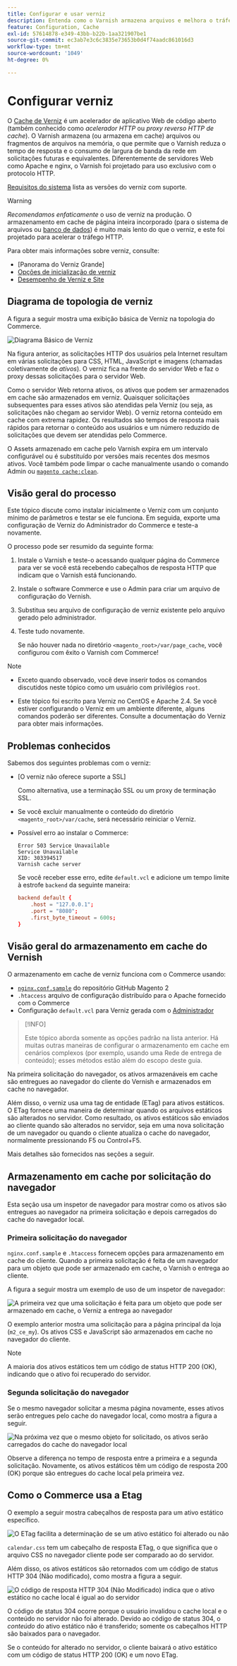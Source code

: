 ```yaml
---
title: Configurar e usar verniz
description: Entenda como o Varnish armazena arquivos e melhora o tráfego HTTP.
feature: Configuration, Cache
exl-id: 57614878-e349-43bb-b22b-1aa321907be1
source-git-commit: ec3ab7e3c6c3835e73653b0d4f74aadc861016d3
workflow-type: tm+mt
source-wordcount: '1049'
ht-degree: 0%

---
```


# Configurar verniz

O [Cache de Verniz] é um acelerador de aplicativo Web de código aberto (também conhecido como _acelerador HTTP_ ou _proxy reverso HTTP de cache_). O Varnish armazena (ou armazena em cache) arquivos ou fragmentos de arquivos na memória, o que permite que o Varnish reduza o tempo de resposta e o consumo de largura de banda da rede em solicitações futuras e equivalentes. Diferentemente de servidores Web como Apache e nginx, o Varnish foi projetado para uso exclusivo com o protocolo HTTP.

[Requisitos do sistema](../../installation/system-requirements.md) lista as versões do verniz com suporte.

>[!WARNING]
>
>_Recomendamos enfaticamente_ o uso de verniz na produção. O armazenamento em cache de página inteira incorporado (para o sistema de arquivos ou [banco de dados](https://developer.adobe.com/commerce/php/development/cache/partial/database-caching/)) é muito mais lento do que o verniz, e este foi projetado para acelerar o tráfego HTTP.

Para obter mais informações sobre verniz, consulte:

- [Panorama do Verniz Grande]
- [Opções de inicialização de verniz]
- [Desempenho de Verniz e Site]

## Diagrama de topologia de verniz

A figura a seguir mostra uma exibição básica de Verniz na topologia do Commerce.

![Diagrama Básico de Verniz](../../assets/configuration/varnish-basic.png)

Na figura anterior, as solicitações HTTP dos usuários pela Internet resultam em várias solicitações para CSS, HTML, JavaScript e imagens (chamadas coletivamente de _ativos_). O verniz fica na frente do servidor Web e faz o proxy dessas solicitações para o servidor Web.

Como o servidor Web retorna ativos, os ativos que podem ser armazenados em cache são armazenados em verniz. Quaisquer solicitações subsequentes para esses ativos são atendidas pela Verniz (ou seja, as solicitações não chegam ao servidor Web). O verniz retorna conteúdo em cache com extrema rapidez. Os resultados são tempos de resposta mais rápidos para retornar o conteúdo aos usuários e um número reduzido de solicitações que devem ser atendidas pelo Commerce.

O Assets armazenado em cache pelo Varnish expira em um intervalo configurável ou é substituído por versões mais recentes dos mesmos ativos. Você também pode limpar o cache manualmente usando o comando Admin ou [`magento cache:clean`](../cli/manage-cache.md#clean-and-flush-cache-types).

## Visão geral do processo

Este tópico discute como instalar inicialmente o Verniz com um conjunto mínimo de parâmetros e testar se ele funciona. Em seguida, exporte uma configuração de Verniz do Administrador do Commerce e teste-a novamente.

O processo pode ser resumido da seguinte forma:

1. Instale o Varnish e teste-o acessando qualquer página do Commerce para ver se você está recebendo cabeçalhos de resposta HTTP que indicam que o Varnish está funcionando.
1. Instale o software Commerce e use o Admin para criar um arquivo de configuração do Vernish.
1. Substitua seu arquivo de configuração de verniz existente pelo arquivo gerado pelo administrador.
1. Teste tudo novamente.

   Se não houver nada no diretório `<magento_root>/var/page_cache`, você configurou com êxito o Varnish com Commerce!

>[!NOTE]
>
>- Exceto quando observado, você deve inserir todos os comandos discutidos neste tópico como um usuário com privilégios `root`.
>
>- Este tópico foi escrito para Verniz no CentOS e Apache 2.4. Se você estiver configurando o Verniz em um ambiente diferente, alguns comandos poderão ser diferentes. Consulte a documentação do Verniz para obter mais informações.

## Problemas conhecidos

Sabemos dos seguintes problemas com o verniz:

- [O verniz não oferece suporte a SSL]

  Como alternativa, use a terminação SSL ou um proxy de terminação SSL.

- Se você excluir manualmente o conteúdo do diretório `<magento_root>/var/cache`, será necessário reiniciar o Verniz.

- Possível erro ao instalar o Commerce:

  ```terminal
  Error 503 Service Unavailable
  Service Unavailable
  XID: 303394517
  Varnish cache server
  ```

  Se você receber esse erro, edite `default.vcl` e adicione um tempo limite à estrofe `backend` da seguinte maneira:

  ```conf
  backend default {
      .host = "127.0.0.1";
      .port = "8080";
      .first_byte_timeout = 600s;
  }
  ```

## Visão geral do armazenamento em cache do Vernish

O armazenamento em cache de verniz funciona com o Commerce usando:

- [`nginx.conf.sample`](https://github.com/magento/magento2/blob/2.4/nginx.conf.sample) do repositório GitHub Magento 2
- `.htaccess` arquivo de configuração distribuído para o Apache fornecido com o Commerce
- Configuração `default.vcl` para Verniz gerada com o [Administrador](../cache/configure-varnish-commerce.md)

>[!INFO]
>
>Este tópico aborda somente as opções padrão na lista anterior. Há muitas outras maneiras de configurar o armazenamento em cache em cenários complexos (por exemplo, usando uma Rede de entrega de conteúdo); esses métodos estão além do escopo deste guia.

Na primeira solicitação do navegador, os ativos armazenáveis em cache são entregues ao navegador do cliente do Vernish e armazenados em cache no navegador.

Além disso, o verniz usa uma tag de entidade (ETag) para ativos estáticos. O ETag fornece uma maneira de determinar quando os arquivos estáticos são alterados no servidor. Como resultado, os ativos estáticos são enviados ao cliente quando são alterados no servidor, seja em uma nova solicitação de um navegador ou quando o cliente atualiza o cache do navegador, normalmente pressionando F5 ou Control+F5.

Mais detalhes são fornecidos nas seções a seguir.

## Armazenamento em cache por solicitação do navegador

Esta seção usa um inspetor de navegador para mostrar como os ativos são entregues ao navegador na primeira solicitação e depois carregados do cache do navegador local.

### Primeira solicitação do navegador

`nginx.conf.sample` e `.htaccess` fornecem opções para armazenamento em cache do cliente. Quando a primeira solicitação é feita de um navegador para um objeto que pode ser armazenado em cache, o Varnish o entrega ao cliente.

A figura a seguir mostra um exemplo de uso de um inspetor de navegador:

![A primeira vez que uma solicitação é feita para um objeto que pode ser armazenado em cache, o Verniz a entrega ao navegador](../../assets/configuration/varnish-apache-first-visit.png)

O exemplo anterior mostra uma solicitação para a página principal da loja (`m2_ce_my`). Os ativos CSS e JavaScript são armazenados em cache no navegador do cliente.

>[!NOTE]
>
>A maioria dos ativos estáticos tem um código de status HTTP 200 (OK), indicando que o ativo foi recuperado do servidor.

### Segunda solicitação do navegador

Se o mesmo navegador solicitar a mesma página novamente, esses ativos serão entregues pelo cache do navegador local, como mostra a figura a seguir.

![Na próxima vez que o mesmo objeto for solicitado, os ativos serão carregados do cache do navegador local](../../assets/configuration/varnish-apache-second-visit.png)

Observe a diferença no tempo de resposta entre a primeira e a segunda solicitação. Novamente, os ativos estáticos têm um código de resposta 200 (OK) porque são entregues do cache local pela primeira vez.

## Como o Commerce usa a Etag

O exemplo a seguir mostra cabeçalhos de resposta para um ativo estático específico.

![O ETag facilita a determinação de se um ativo estático foi alterado ou não](../../assets/configuration/varnish-etag.png)

`calendar.css` tem um cabeçalho de resposta ETag, o que significa que o arquivo CSS no navegador cliente pode ser comparado ao do servidor.

Além disso, os ativos estáticos são retornados com um código de status HTTP 304 (Não modificado), como mostra a figura a seguir.

![O código de resposta HTTP 304 (Não Modificado) indica que o ativo estático no cache local é igual ao do servidor](../../assets/configuration/varnish-304.png)

O código de status 304 ocorre porque o usuário invalidou o cache local e o conteúdo no servidor não foi alterado. Devido ao código de status 304, o _conteúdo_ do ativo estático não é transferido; somente os cabeçalhos HTTP são baixados para o navegador.

Se o conteúdo for alterado no servidor, o cliente baixará o ativo estático com um código de status HTTP 200 (OK) e um novo ETag.

<!-- Link Definitions -->

[A Grande Imagem De Verniz]: https://www.varnish-cache.org/docs/trunk/users-guide/intro.html
[Cache de verniz]: https://varnish-cache.org
[Opções de inicialização de verniz]: https://www.varnish-cache.org/docs/trunk/reference/varnishd.html#ref-varnishd-options
[Desempenho de verniz e site]: https://www.varnish-cache.org/docs/trunk/users-guide/performance.html#users-performance
[O verniz não é compatível com SSL]: https://www.varnish-cache.org/docs/3.0/phk/ssl.html
